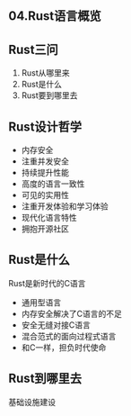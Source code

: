 ## 04.Rust语言概览


## Rust三问

1. Rust从哪里来
2. Rust是什么
3. Rust要到哪里去


## Rust设计哲学

- 内存安全
- 注重并发安全
- 持续提升性能
- 高度的语言一致性
- 可见的实用性
- 注重开发体验和学习体验
- 现代化语言特性
- 拥抱开源社区


## Rust是什么

Rust是新时代的C语言

- 通用型语言
- 内存安全解决了C语言的不足
- 安全无缝对接C语言
- 混合范式的面向过程式语言
- 和C一样，担负时代使命

## Rust到哪里去

基础设施建设

